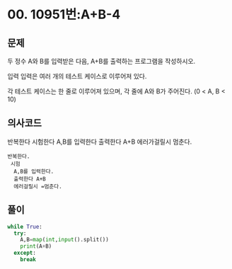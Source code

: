# 00. 10951번:A+B-4
## 문제
두 정수 A와 B를 입력받은 다음, A+B를 출력하는 프로그램을 작성하시오.

입력
입력은 여러 개의 테스트 케이스로 이루어져 있다.

각 테스트 케이스는 한 줄로 이루어져 있으며, 각 줄에 A와 B가 주어진다. (0 < A, B < 10)
## 의사코드
반복한다
 시험한다
 A,B를 입력한다
 출력한다 A+B
 에러가걸릴시 멈춘다.

```
반복한다.
 시험
  A,B를 입력한다.
  출력한다 A+B
  에러걸릴시 =멈춘다.
```

## 풀이
```python
while True:
  try:
    A,B=map(int,input().split())
    print(A+B)
  except:
    break
```
